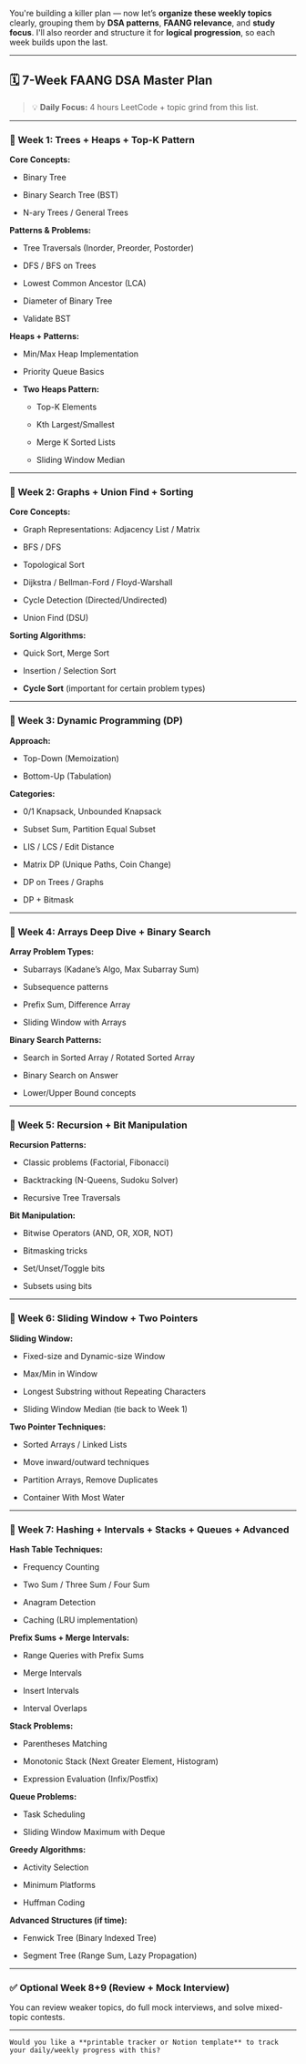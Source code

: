 You're building a killer plan — now let’s **organize these weekly topics** clearly, grouping them by **DSA patterns**, **FAANG relevance**, and **study focus**. I'll also reorder and structure it for **logical progression**, so each week builds upon the last.

---

## 🗓️ 7-Week FAANG DSA Master Plan

> 💡 **Daily Focus:** 4 hours LeetCode + topic grind from this list.

---

### **🔹 Week 1: Trees + Heaps + Top-K Pattern**

**Core Concepts:**

- Binary Tree
    
- Binary Search Tree (BST)
    
- N-ary Trees / General Trees
    

**Patterns & Problems:**

- Tree Traversals (Inorder, Preorder, Postorder)
    
- DFS / BFS on Trees
    
- Lowest Common Ancestor (LCA)
    
- Diameter of Binary Tree
    
- Validate BST
    

**Heaps + Patterns:**

- Min/Max Heap Implementation
    
- Priority Queue Basics
    
- **Two Heaps Pattern:**
    
    - Top-K Elements
        
    - Kth Largest/Smallest
        
    - Merge K Sorted Lists
        
    - Sliding Window Median
        

---

### **🔹 Week 2: Graphs + Union Find + Sorting**

**Core Concepts:**

- Graph Representations: Adjacency List / Matrix
    
- BFS / DFS
    
- Topological Sort
    
- Dijkstra / Bellman-Ford / Floyd-Warshall
    
- Cycle Detection (Directed/Undirected)
    
- Union Find (DSU)
    

**Sorting Algorithms:**

- Quick Sort, Merge Sort
    
- Insertion / Selection Sort
    
- **Cycle Sort** (important for certain problem types)
    

---

### **🔹 Week 3: Dynamic Programming (DP)**

**Approach:**

- Top-Down (Memoization)
    
- Bottom-Up (Tabulation)
    

**Categories:**

- 0/1 Knapsack, Unbounded Knapsack
    
- Subset Sum, Partition Equal Subset
    
- LIS / LCS / Edit Distance
    
- Matrix DP (Unique Paths, Coin Change)
    
- DP on Trees / Graphs
    
- DP + Bitmask
    

---

### **🔹 Week 4: Arrays Deep Dive + Binary Search**

**Array Problem Types:**

- Subarrays (Kadane’s Algo, Max Subarray Sum)
    
- Subsequence patterns
    
- Prefix Sum, Difference Array
    
- Sliding Window with Arrays
    

**Binary Search Patterns:**

- Search in Sorted Array / Rotated Sorted Array
    
- Binary Search on Answer
    
- Lower/Upper Bound concepts
    

---

### **🔹 Week 5: Recursion + Bit Manipulation**

**Recursion Patterns:**

- Classic problems (Factorial, Fibonacci)
    
- Backtracking (N-Queens, Sudoku Solver)
    
- Recursive Tree Traversals
    

**Bit Manipulation:**

- Bitwise Operators (AND, OR, XOR, NOT)
    
- Bitmasking tricks
    
- Set/Unset/Toggle bits
    
- Subsets using bits
    

---

### **🔹 Week 6: Sliding Window + Two Pointers**

**Sliding Window:**

- Fixed-size and Dynamic-size Window
    
- Max/Min in Window
    
- Longest Substring without Repeating Characters
    
- Sliding Window Median (tie back to Week 1)
    

**Two Pointer Techniques:**

- Sorted Arrays / Linked Lists
    
- Move inward/outward techniques
    
- Partition Arrays, Remove Duplicates
    
- Container With Most Water
    

---

### **🔹 Week 7: Hashing + Intervals + Stacks + Queues + Advanced**

**Hash Table Techniques:**

- Frequency Counting
    
- Two Sum / Three Sum / Four Sum
    
- Anagram Detection
    
- Caching (LRU implementation)
    

**Prefix Sums + Merge Intervals:**

- Range Queries with Prefix Sums
    
- Merge Intervals
    
- Insert Intervals
    
- Interval Overlaps
    

**Stack Problems:**

- Parentheses Matching
    
- Monotonic Stack (Next Greater Element, Histogram)
    
- Expression Evaluation (Infix/Postfix)
    

**Queue Problems:**

- Task Scheduling
    
- Sliding Window Maximum with Deque
    

**Greedy Algorithms:**

- Activity Selection
    
- Minimum Platforms
    
- Huffman Coding
    

**Advanced Structures (if time):**

- Fenwick Tree (Binary Indexed Tree)
    
- Segment Tree (Range Sum, Lazy Propagation)
    

---

### ✅ Optional Week 8+9 (Review + Mock Interview)

You can review weaker topics, do full mock interviews, and solve mixed-topic contests.

---

	Would you like a **printable tracker or Notion template** to track your daily/weekly progress with this?